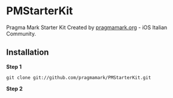 PMStarterKit
============

Pragma Mark Starter Kit
Created by [pragmamark.org](http://pragmamark.org) - iOS Italian Community.


Installation
------------

**Step 1**
	
	git clone git://github.com/pragmamark/PMStarterKit.git
	

**Step 2**